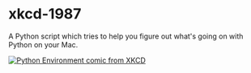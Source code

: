# xkcd-1987

A Python script which tries to help you figure out what's going on with Python on your Mac.

<a href="https://xkcd.com/1987/"><img src="https://imgs.xkcd.com/comics/python_environment.png" alt="Python Environment comic from XKCD"></a>
